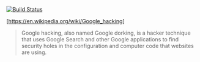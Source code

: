 [![Build Status](https://travis-ci.org/joemccann/dillinger.svg?branch=master)](https://travis-ci.org/joemccann/dillinger)


[https://en.wikipedia.org/wiki/Google_hacking]
> Google hacking, also named Google dorking, is a hacker technique that uses Google Search and other Google applications to find security holes in the configuration and computer code that websites are using. 
